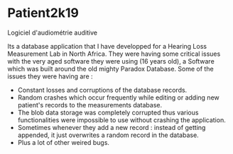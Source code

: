# Patient2k19 
Logiciel d'audiométrie auditive

Its a database application that I have developped for a Hearing Loss Measurement Lab in North Africa. They were having some critical issues with the very aged software they were using (16 years old), a Software which was built around the old mighty Paradox Database. Some of the issues they were having are :

- Constant losses and corruptions of the database records.
- Random crashes which occur frequently while editing or adding new patient's records to the measurements database.
- The blob data storage was completely corrupted thus various functionalities were impossible to use without crashing the application.
- Sometimes whenever they add a new record : instead of getting appended, it just overwrites a random record in the database.
- Plus a lot of other weired bugs.


